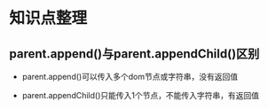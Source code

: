 # 知识点整理

## parent.append()与parent.appendChild()区别

- parent.append()可以传入多个dom节点或字符串，没有返回值

- parent.appendChild()只能传入1个节点，不能传入字符串，有返回值